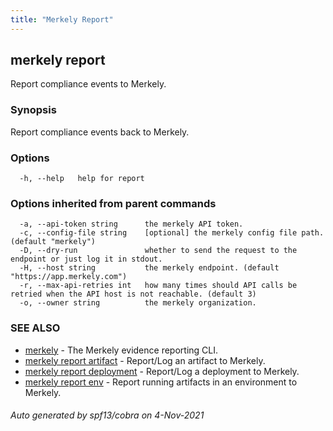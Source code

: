 ```yaml
---
title: "Merkely Report"
---
```


## merkely report

Report compliance events to Merkely.

### Synopsis


Report compliance events back to Merkely.


### Options

```
  -h, --help   help for report
```

### Options inherited from parent commands

```
  -a, --api-token string      the merkely API token.
  -c, --config-file string    [optional] the merkely config file path. (default "merkely")
  -D, --dry-run               whether to send the request to the endpoint or just log it in stdout.
  -H, --host string           the merkely endpoint. (default "https://app.merkely.com")
  -r, --max-api-retries int   how many times should API calls be retried when the API host is not reachable. (default 3)
  -o, --owner string          the merkely organization.
```

### SEE ALSO

* [merkely](merkely.md)	 - The Merkely evidence reporting CLI.
* [merkely report artifact](merkely_report_artifact.md)	 - Report/Log an artifact to Merkely. 
* [merkely report deployment](merkely_report_deployment.md)	 - Report/Log a deployment to Merkely. 
* [merkely report env](merkely_report_env.md)	 - Report running artifacts in an environment to Merkely.

###### Auto generated by spf13/cobra on 4-Nov-2021
